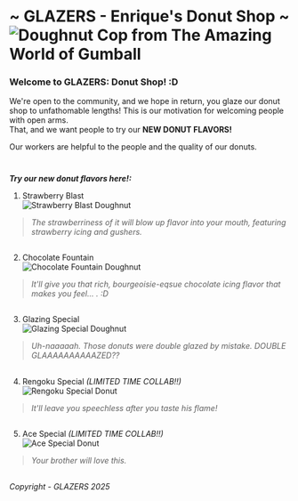 # ~ GLAZERS - Enrique's Donut Shop ~ ![Doughnut Cop from The Amazing World of Gumball](https://github.com/user-attachments/assets/f3157d4f-9c9c-42d7-8d28-82e53c58aeb7) 
### Welcome to GLAZERS: Donut Shop! :D 
We're open to the community, and we hope in return, you glaze our donut shop to unfathomable lengths!
This is our motivation for welcoming people with open arms.  
That, and we want people to try our **NEW DONUT FLAVORS!**

Our workers are helpful to the people and the quality of our donuts.
#
_**Try our new donut flavors here!:**_

1. Strawberry Blast  
![Strawberry Blast Doughnut](https://github.com/user-attachments/assets/9e62a55b-8709-480b-ba4a-b0c997f440e8)  
> _The strawberriness of it will blow up flavor into your mouth, featuring strawberry icing and gushers._
##
2. Chocolate Fountain  
![Chocolate Fountain Doughnut](https://github.com/user-attachments/assets/e091bb16-9b83-42a8-a070-0c9fce3fa089)
> _It'll give you that rich, bourgeoisie-eqsue chocolate icing flavor that makes you feel... . :D_ 
##
3. Glazing Special  
![Glazing Special Doughnut](https://github.com/user-attachments/assets/b179ecc2-2f4a-41a1-bcd7-e4a2f6d67c44)
> _Uh-naaaaah. Those donuts were double glazed by mistake. DOUBLE GLAAAAAAAAAAZED??_
##
4. Rengoku Special _(LIMITED TIME COLLAB!!)_  
![Rengoku Special Donut](https://github.com/user-attachments/assets/1b288bd2-50b4-4133-91db-d18808f1550c)
> _It'll leave you speechless after you taste his flame!_
##
5. Ace Special _(LIMITED TIME COLLAB!!)_  
![Ace Special Donut](https://github.com/user-attachments/assets/2dadf655-437b-4c63-9e25-49c0cb5c2a77)
> _Your brother will love this._
##

###### Copyright - GLAZERS 2025
